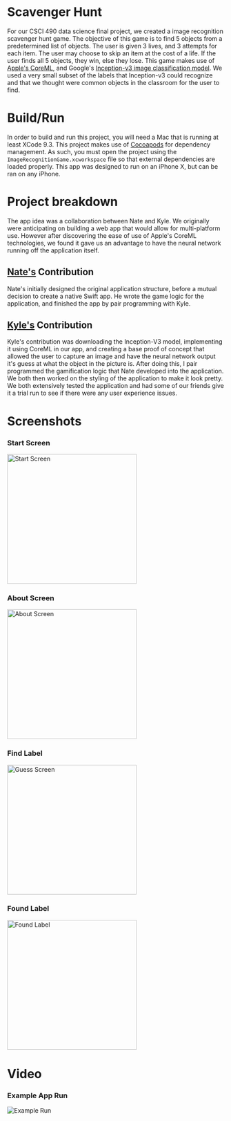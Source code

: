 # Scavenger Hunt
For our CSCI 490 data science final project, we created a image recognition scavenger hunt game. The objective of this game is to find 5 objects from a predetermined list of objects. The user is given 3 lives, and 3 attempts for each item. The user may choose to skip an item at the cost of a life. If the user finds all 5 objects, they win, else they lose. This game makes use of [Apple's CoreML](https://developer.apple.com/documentation/coreml), and Google's [Inception-v3 image classification model](https://arxiv.org/abs/1512.00567). We used a very small subset of the labels that Inception-v3 could recognize and that we thought were common objects in the classroom for the user to find.

# Build/Run
In order to build and run this project, you will need a Mac that is running at least XCode 9.3. This project makes use of [Cocoapods](https://cocoapods.org/) for dependency management. As such, you must open the project using the `ImageRecognitionGame.xcworkspace` file so that external dependencies are loaded properly. This app was designed to run on an iPhone X, but can be ran on any iPhone.

# Project breakdown 
The app idea was a collaboration between Nate and Kyle. We originally were anticipating on building a web app that would allow for multi-platform use. However after discovering the ease of use of Apple's CoreML technologies, we found it gave us an advantage to have the neural network running off the application itself. 

## [Nate's](https://github.com/rupsis) Contribution
Nate's initially designed the original application structure, before a mutual decision to create a native Swift app. He wrote the game logic for the application, and finished the app by pair programming with Kyle. 

## [Kyle's](https://github.com/kylepeeler) Contribution
Kyle's contribution was downloading the Inception-V3 model, implementing it using CoreML in our app, and creating a base proof of concept that allowed the user to capture an image and have the neural network output it's guess at what the object in the picture is. After doing this, I pair programmed the gamification logic that Nate developed into the application. We both then worked on the styling of the application to make it look pretty. We both extensively tested the application and had some of our friends give it a trial run to see if there were any user experience issues.

# Screenshots

### Start Screen
<img src="screenshots/IMG_0455.png" alt="Start Screen" style="width: 300px;"/>

### About Screen
<img src="screenshots/IMG_0456.png" alt="About Screen" style="width: 300px;"/>

### Find Label
<img src="screenshots/IMG_0457.png" alt="Guess Screen" style="width: 300px;"/>

### Found Label
<img src="screenshots/IMG_0458.png" alt="Found Label" style="width: 300px;">

# Video
### Example App Run
<img src="screenshots/ExampleRun.gif" alt="Example Run">






